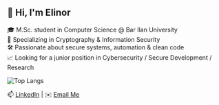 ## 👋 Hi, I'm Elinor

🎓 M.Sc. student in Computer Science @ Bar Ilan University  
🔐 Specializing in Cryptography & Information Security  
🛠️ Passionate about secure systems, automation & clean code  
📈 Looking for a junior position in Cybersecurity / Secure Development / Research

![Top Langs](https://github-readme-stats.vercel.app/api/top-langs/?username=ElinorCohen&layout=compact&langs_count=8&hide=Jupyter%20Notebook&theme=github_dark)

📫 [LinkedIn](https://www.linkedin.com/in/elinor-cohen) | ✉️ [Email Me](mailto:elinorco24@gmail.com)

